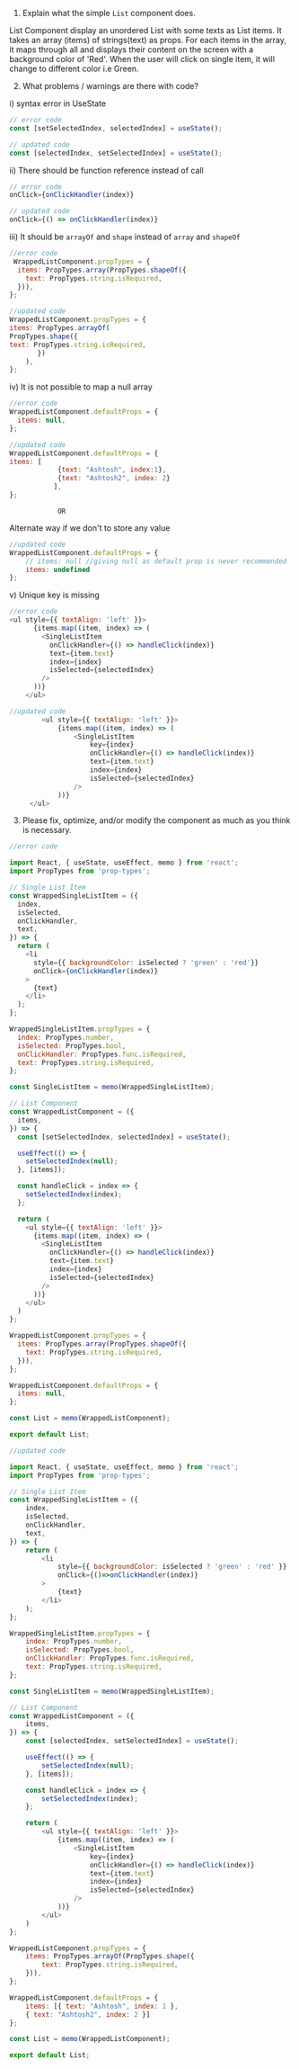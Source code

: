 1. Explain what the simple `List` component does.

List Component display an unordered List with some texts as List items. It takes an array (items) of strings(text) as props. For each items in the array, it maps through all and displays their content on the screen with a background color of 'Red'. When the user will click on single item, it will change to different color i.e Green.


2. What problems / warnings are there with code?

i) syntax error in UseState
```javascript
// error code
const [setSelectedIndex, selectedIndex] = useState();
```
```javascript
// updated code
const [selectedIndex, setSelectedIndex] = useState();
```
ii) There should be function reference instead of call
```javascript
// error code
onClick={onClickHandler(index)} 
```
```javascript
// updated code
onClick={() => onClickHandler(index)}
```
 
iii) It should be `arrayOf` and `shape` instead of `array` and `shapeOf`

```javascript
//error code
 WrappedListComponent.propTypes = {
  items: PropTypes.array(PropTypes.shapeOf({
    text: PropTypes.string.isRequired,
  })),
};
```
```javascript
//updated code
WrappedListComponent.propTypes = {
items: PropTypes.arrayOf(
PropTypes.shape({
text: PropTypes.string.isRequired,
       })
    ),
};
```

iv) It is not possible to map a null array 
```javascript
//error code
WrappedListComponent.defaultProps = {
  items: null,
};
```
```javascript
//updated code
WrappedListComponent.defaultProps = {
items: [
            {text: "Ashtosh", index:1},
            {text: "Ashtosh2", index: 2}
           ],
};
```
                OR

Alternate way if we don't to store any value
```javascript
//updated code
WrappedListComponent.defaultProps = {
    // items: null //giving null as default prop is never recommended
    items: undefined 
};
```
v) Unique key is missing
```javascript
//error code
<ul style={{ textAlign: 'left' }}>
      {items.map((item, index) => (
        <SingleListItem
          onClickHandler={() => handleClick(index)}
          text={item.text}
          index={index}
          isSelected={selectedIndex}
        />
      ))}
    </ul>
```
```javascript
//updated code
        <ul style={{ textAlign: 'left' }}>
            {items.map((item, index) => (
                <SingleListItem
                    key={index}
                    onClickHandler={() => handleClick(index)}
                    text={item.text}
                    index={index}
                    isSelected={selectedIndex}
                />
            ))}
     </ul>
```

3. Please fix, optimize, and/or modify the component as much as you think is necessary.

```javascript
//error code

import React, { useState, useEffect, memo } from 'react';
import PropTypes from 'prop-types';

// Single List Item
const WrappedSingleListItem = ({
  index,
  isSelected,
  onClickHandler,
  text,
}) => {
  return (
    <li
      style={{ backgroundColor: isSelected ? 'green' : 'red'}}
      onClick={onClickHandler(index)}
    >
      {text}
    </li>
  );
};

WrappedSingleListItem.propTypes = {
  index: PropTypes.number,
  isSelected: PropTypes.bool,
  onClickHandler: PropTypes.func.isRequired,
  text: PropTypes.string.isRequired,
};

const SingleListItem = memo(WrappedSingleListItem);

// List Component
const WrappedListComponent = ({
  items,
}) => {
  const [setSelectedIndex, selectedIndex] = useState();

  useEffect(() => {
    setSelectedIndex(null);
  }, [items]);

  const handleClick = index => {
    setSelectedIndex(index);
  };

  return (
    <ul style={{ textAlign: 'left' }}>
      {items.map((item, index) => (
        <SingleListItem
          onClickHandler={() => handleClick(index)}
          text={item.text}
          index={index}
          isSelected={selectedIndex}
        />
      ))}
    </ul>
  )
};

WrappedListComponent.propTypes = {
  items: PropTypes.array(PropTypes.shapeOf({
    text: PropTypes.string.isRequired,
  })),
};

WrappedListComponent.defaultProps = {
  items: null,
};

const List = memo(WrappedListComponent);

export default List;
```

```javascript
//updated code

import React, { useState, useEffect, memo } from 'react';
import PropTypes from 'prop-types';

// Single List Item
const WrappedSingleListItem = ({
    index,
    isSelected,
    onClickHandler,
    text,
}) => {
    return (
        <li
            style={{ backgroundColor: isSelected ? 'green' : 'red' }}
            onClick={()=>onClickHandler(index)}
        >
            {text}
        </li>
    );
};

WrappedSingleListItem.propTypes = {
    index: PropTypes.number,
    isSelected: PropTypes.bool,
    onClickHandler: PropTypes.func.isRequired,
    text: PropTypes.string.isRequired,
};

const SingleListItem = memo(WrappedSingleListItem);

// List Component
const WrappedListComponent = ({
    items,
}) => {
    const [selectedIndex, setSelectedIndex] = useState();

    useEffect(() => {
        setSelectedIndex(null);
    }, [items]);

    const handleClick = index => {
        setSelectedIndex(index);
    };

    return (
        <ul style={{ textAlign: 'left' }}>
            {items.map((item, index) => (
                <SingleListItem
                    key={index}
                    onClickHandler={() => handleClick(index)}
                    text={item.text}
                    index={index}
                    isSelected={selectedIndex}
                />
            ))}
        </ul>
    )
};

WrappedListComponent.propTypes = {
    items: PropTypes.arrayOf(PropTypes.shape({
        text: PropTypes.string.isRequired,
    })),
};

WrappedListComponent.defaultProps = {
    items: [{ text: "Ashtosh", index: 1 },
    { text: "Ashtosh2", index: 2 }]
};

const List = memo(WrappedListComponent);

export default List;
```
